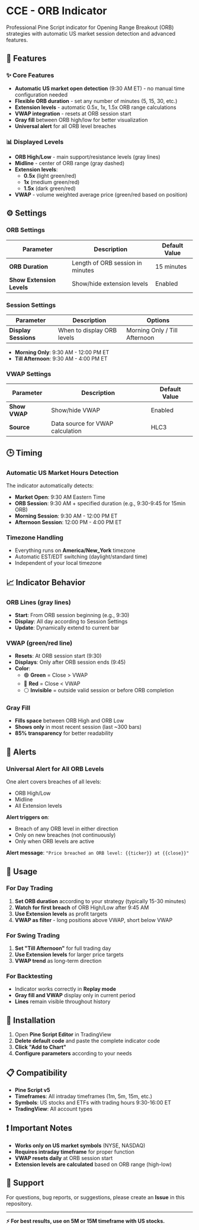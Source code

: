 # CCE - ORB Indicator

Professional Pine Script indicator for Opening Range Breakout (ORB) strategies with automatic US market session detection and advanced features.

## 🚀 Features

### ✨ Core Features
- **Automatic US market open detection** (9:30 AM ET) - no manual time configuration needed
- **Flexible ORB duration** - set any number of minutes (5, 15, 30, etc.)
- **Extension levels** - automatic 0.5x, 1x, 1.5x ORB range calculations
- **VWAP integration** - resets at ORB session start
- **Gray fill** between ORB high/low for better visualization
- **Universal alert** for all ORB level breaches

### 📊 Displayed Levels
- **ORB High/Low** - main support/resistance levels (gray lines)
- **Midline** - center of ORB range (gray dashed)
- **Extension levels**:
  - **0.5x** (light green/red)
  - **1x** (medium green/red) 
  - **1.5x** (dark green/red)
- **VWAP** - volume weighted average price (green/red based on position)

## ⚙️ Settings

### ORB Settings
| Parameter | Description | Default Value |
|-----------|-------------|---------------|
| **ORB Duration** | Length of ORB session in minutes | 15 minutes |
| **Show Extension Levels** | Show/hide extension levels | Enabled |

### Session Settings
| Parameter | Description | Options |
|-----------|-------------|---------|
| **Display Sessions** | When to display ORB levels | Morning Only / Till Afternoon |

- **Morning Only**: 9:30 AM - 12:00 PM ET
- **Till Afternoon**: 9:30 AM - 4:00 PM ET

### VWAP Settings
| Parameter | Description | Default Value |
|-----------|-------------|---------------|
| **Show VWAP** | Show/hide VWAP | Enabled |
| **Source** | Data source for VWAP calculation | HLC3 |

## 🕒 Timing

### Automatic US Market Hours Detection
The indicator automatically detects:
- **Market Open**: 9:30 AM Eastern Time
- **ORB Session**: 9:30 AM + specified duration (e.g., 9:30-9:45 for 15min ORB)
- **Morning Session**: 9:30 AM - 12:00 PM ET
- **Afternoon Session**: 12:00 PM - 4:00 PM ET

### Timezone Handling
- Everything runs on **America/New_York** timezone
- Automatic EST/EDT switching (daylight/standard time)
- Independent of your local timezone

## 📈 Indicator Behavior

### ORB Lines (gray lines)
- **Start**: From ORB session beginning (e.g., 9:30)
- **Display**: All day according to Session Settings
- **Update**: Dynamically extend to current bar

### VWAP (green/red line)
- **Resets**: At ORB session start (9:30)
- **Displays**: Only after ORB session ends (9:45)
- **Color**: 
  - 🟢 **Green** = Close > VWAP
  - 🔴 **Red** = Close < VWAP
  - ⚪ **Invisible** = outside valid session or before ORB completion

### Gray Fill
- **Fills space** between ORB High and ORB Low
- **Shows only** in most recent session (last ~300 bars)
- **85% transparency** for better readability

## 🚨 Alerts

### Universal Alert for All ORB Levels
One alert covers breaches of all levels:
- ORB High/Low
- Midline  
- All Extension levels

**Alert triggers on**:
- Breach of any ORB level in either direction
- Only on new breaches (not continuously)
- Only when ORB levels are active

**Alert message**: `"Price breached an ORB level: {{ticker}} at {{close}}"`

## 🎯 Usage

### For Day Trading
1. **Set ORB duration** according to your strategy (typically 15-30 minutes)
2. **Watch for first breach** of ORB High/Low after 9:45 AM
3. **Use Extension levels** as profit targets
4. **VWAP as filter** - long positions above VWAP, short below VWAP

### For Swing Trading
1. **Set "Till Afternoon"** for full trading day
2. **Use Extension levels** for larger price targets
3. **VWAP trend** as long-term direction

### For Backtesting
- Indicator works correctly in **Replay mode**
- **Gray fill and VWAP** display only in current period
- **Lines** remain visible throughout history

## 🔧 Installation

1. Open **Pine Script Editor** in TradingView
2. **Delete default code** and paste the complete indicator code
3. **Click "Add to Chart"**
4. **Configure parameters** according to your needs

## 📋 Compatibility

- **Pine Script v5**
- **Timeframes**: All intraday timeframes (1m, 5m, 15m, etc.)
- **Symbols**: US stocks and ETFs with trading hours 9:30-16:00 ET
- **TradingView**: All account types

## ❗ Important Notes

- **Works only on US market symbols** (NYSE, NASDAQ)
- **Requires intraday timeframe** for proper function
- **VWAP resets daily** at ORB session start
- **Extension levels are calculated** based on ORB range (high-low)

## 🤝 Support

For questions, bug reports, or suggestions, please create an **Issue** in this repository.

---

**⚡ For best results, use on 5M or 15M timeframe with US stocks.**
